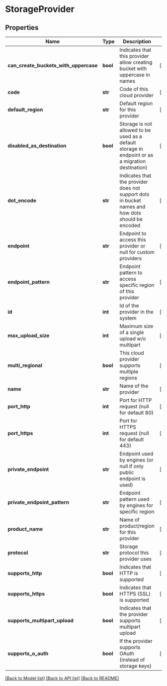 # StorageProvider

## Properties
Name | Type | Description | Notes
------------ | ------------- | ------------- | -------------
**can_create_buckets_with_uppercase** | **bool** | Indicates that this provider allow creating bucket with uppercase in names | [optional] 
**code** | **str** | Code of this cloud provider | [optional] 
**default_region** | **str** | Default region for this provider | [optional] 
**disabled_as_destination** | **bool** | Storage is not allowed to be used as a default storage in endpoint or as a migration destination) | [optional] 
**dot_encode** | **str** | Indicates that the provider does not support dots in bucket names and how dots should be encoded | [optional] 
**endpoint** | **str** | Endpoint to access this provider or null for custom providers | [optional] 
**endpoint_pattern** | **str** | Endpoint pattern to access specific region of this provider | [optional] 
**id** | **int** | Id of the provider in the system | [optional] 
**max_upload_size** | **int** | Maximum size of a single upload w/o multipart | [optional] 
**multi_regional** | **bool** | This cloud provider supports multiple regions | [optional] 
**name** | **str** | Name of the provider | [optional] 
**port_http** | **int** | Port for HTTP request (null for default 80) | [optional] 
**port_https** | **int** | Port for HTTPS request (null for default 443) | [optional] 
**private_endpoint** | **str** | Endpoint used by engines (or null if only public endpoint is used) | [optional] 
**private_endpoint_pattern** | **str** | Endpoint pattern used by engines for specific region | [optional] 
**product_name** | **str** | Name of product/region for this provider | [optional] 
**protocol** | **str** | Storage protocol this provider uses | [optional] 
**supports_http** | **bool** | Indicates that HTTP is supported | [optional] 
**supports_https** | **bool** | Indicates that HTTPS (SSL) is supported | [optional] 
**supports_multipart_upload** | **bool** | Indicates that the provider supports multipart upload | [optional] 
**supports_o_auth** | **bool** | If the provider supports OAuth (instead of storage keys) | [optional] 

[[Back to Model list]](../README.md#documentation-for-models) [[Back to API list]](../README.md#documentation-for-api-endpoints) [[Back to README]](../README.md)


